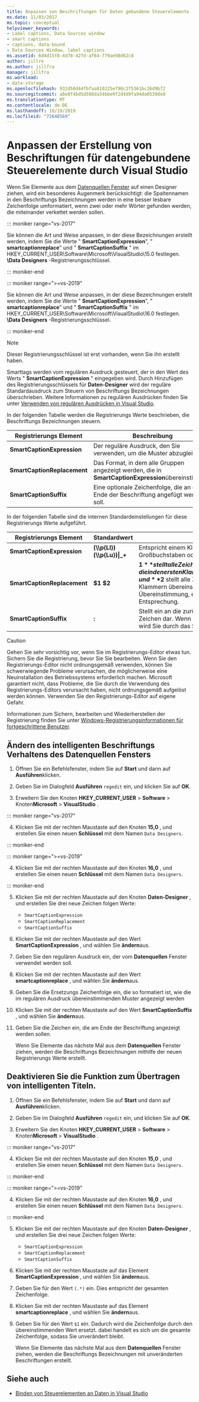 ```yaml
---
title: Anpassen von Beschriftungen für Daten gebundene Steuerelemente
ms.date: 11/03/2017
ms.topic: conceptual
helpviewer_keywords:
- Label captions, Data Sources window
- smart captions
- captions, data-bound
- Data Sources Window, label captions
ms.assetid: 6d4d15f8-4d78-42fd-af64-779ae98d62c8
author: jillre
ms.author: jillfra
manager: jillfra
ms.workload:
- data-storage
ms.openlocfilehash: 932d50d44fbfaa810225ef90c2f5361bc26d9b72
ms.sourcegitcommit: a8e8f4bd5d508da34bbe9f2d4d9fa94da0539de0
ms.translationtype: MT
ms.contentlocale: de-DE
ms.lasthandoff: 10/19/2019
ms.locfileid: "72648569"
---
```

# <a name="customize-how-visual-studio-creates-captions-for-data-bound-controls"></a>Anpassen der Erstellung von Beschriftungen für datengebundene Steuerelemente durch Visual Studio

Wenn Sie Elemente aus dem [Datenquellen Fenster](add-new-data-sources.md#data-sources-window) auf einen Designer ziehen, wird ein besonderes Augenmerk berücksichtigt: die Spaltennamen in den Beschriftungs Bezeichnungen werden in eine besser lesbare Zeichenfolge umformatiert, wenn zwei oder mehr Wörter gefunden werden, die miteinander verkettet werden sollen.

::: moniker range="vs-2017"

Sie können die Art und Weise anpassen, in der diese Bezeichnungen erstellt werden, indem Sie die Werte " **SmartCaptionExpression**", " **smartcaptionreplace**" und " **SmartCaptionSuffix** " im HKEY_CURRENT_USER\Software\Microsoft\VisualStudio\15.0 festlegen.  **\Data Designers** -Registrierungsschlüssel.

::: moniker-end

::: moniker range=">=vs-2019"

Sie können die Art und Weise anpassen, in der diese Bezeichnungen erstellt werden, indem Sie die Werte " **SmartCaptionExpression**", " **smartcaptionreplace**" und " **SmartCaptionSuffix** " im HKEY_CURRENT_USER\Software\Microsoft\VisualStudio\16.0 festlegen.  **\Data Designers** -Registrierungsschlüssel.

::: moniker-end

> [!NOTE]
> Dieser Registrierungsschlüssel ist erst vorhanden, wenn Sie ihn erstellt haben.

Smarttags werden vom regulären Ausdruck gesteuert, der in den Wert des Werts " **SmartCaptionExpression** " eingegeben wird. Durch Hinzufügen des Registrierungsschlüssels für **Daten-Designer** wird der reguläre Standardausdruck zum Steuern von Beschriftungs Bezeichnungen überschrieben. Weitere Informationen zu regulären Ausdrücken finden Sie unter [Verwenden von regulären Ausdrücken in Visual Studio](../ide/using-regular-expressions-in-visual-studio.md).

In der folgenden Tabelle werden die Registrierungs Werte beschrieben, die Beschriftungs Bezeichnungen steuern.

|Registrierungs Element|Beschreibung|
|-------------------|-----------------|
|**SmartCaptionExpression**|Der reguläre Ausdruck, den Sie verwenden, um die Muster abzugleichen.|
|**SmartCaptionReplacement**|Das Format, in dem alle Gruppen angezeigt werden, die in **SmartCaptionExpression**übereinstimmen.|
|**SmartCaptionSuffix**|Eine optionale Zeichenfolge, die an das Ende der Beschriftung angefügt werden soll.|

In der folgenden Tabelle sind die internen Standardeinstellungen für diese Registrierungs Werte aufgeführt.

|Registrierungs Element|Standardwert|Erklärung|
|-------------------|-------------------|-----------------|
|**SmartCaptionExpression**|**(\\\p{Ll})(\\\p{Lu})&#124;_+**|Entspricht einem Kleinbuchstaben, gefolgt von einem Großbuchstaben oder einem Unterstrich.|
|**SmartCaptionReplacement**|**$1 $2**|**$1** stellt alle Zeichen dar, die in den ersten Klammern des Ausdrucks übereinstimmen, und **$2** stellt alle Zeichen dar, die in den zweiten Klammern übereinstimmen. Die Ersetzung ist die erste Übereinstimmung, ein Leerzeichen und dann die zweite Entsprechung.|
|**SmartCaptionSuffix**|**:**|Stellt ein an die zurückgegebene Zeichenfolge angefügtes Zeichen dar. Wenn die Beschriftung z. b. `Company Name` ist, wird Sie durch das Suffix `Company Name:`|

> [!CAUTION]
> Gehen Sie sehr vorsichtig vor, wenn Sie im Registrierungs-Editor etwas tun. Sichern Sie die Registrierung, bevor Sie Sie bearbeiten. Wenn Sie den Registrierungs-Editor nicht ordnungsgemäß verwenden, können Sie schwerwiegende Probleme verursachen, die möglicherweise eine Neuinstallation des Betriebssystems erforderlich machen. Microsoft garantiert nicht, dass Probleme, die Sie durch die Verwendung des Registrierungs-Editors verursacht haben, nicht ordnungsgemäß aufgelöst werden können. Verwenden Sie den Registrierungs-Editor auf eigene Gefahr.
>
> Informationen zum Sichern, bearbeiten und Wiederherstellen der Registrierung finden Sie unter [Windows-Registrierungsinformationen für fortgeschrittene Benutzer](https://support.microsoft.com/help/256986/windows-registry-information-for-advanced-users).

## <a name="modify-the-smart-captioning-behavior-of-the-data-sources-window"></a>Ändern des intelligenten Beschriftungs Verhaltens des Datenquellen Fensters

1. Öffnen Sie ein Befehlsfenster, indem Sie auf **Start** und dann auf **Ausführen**klicken.

2. Geben Sie im Dialogfeld **Ausführen** `regedit` ein, und klicken Sie auf **OK**.

3. Erweitern Sie den Knoten **HKEY_CURRENT_USER**  > **Software**  >  Knoten**Microsoft**  > **VisualStudio** .

::: moniker range="vs-2017"

4. Klicken Sie mit der rechten Maustaste auf den Knoten **15,0** , und erstellen Sie einen neuen **Schlüssel** mit dem Namen `Data Designers`.

::: moniker-end

::: moniker range=">=vs-2019"

4. Klicken Sie mit der rechten Maustaste auf den Knoten **16,0** , und erstellen Sie einen neuen **Schlüssel** mit dem Namen `Data Designers`.

::: moniker-end

5. Klicken Sie mit der rechten Maustaste auf den Knoten **Daten-Designer** , und erstellen Sie drei neue Zeichen folgen Werte:

    - `SmartCaptionExpression`
    - `SmartCaptionReplacement`
    - `SmartCaptionSuffix`

6. Klicken Sie mit der rechten Maustaste auf den Wert **SmartCaptionExpression** , und wählen Sie **ändern**aus.

7. Geben Sie den regulären Ausdruck ein, der vom **Datenquellen** Fenster verwendet werden soll.

8. Klicken Sie mit der rechten Maustaste auf den Wert **smartcaptionreplace** , und wählen Sie **ändern**aus.

9. Geben Sie die Ersetzungs Zeichenfolge ein, die so formatiert ist, wie die im regulären Ausdruck übereinstimmenden Muster angezeigt werden

10. Klicken Sie mit der rechten Maustaste auf den Wert **SmartCaptionSuffix** , und wählen Sie **ändern**aus.

11. Geben Sie die Zeichen ein, die am Ende der Beschriftung angezeigt werden sollen.

    Wenn Sie Elemente das nächste Mal aus dem **Datenquellen** Fenster ziehen, werden die Beschriftungs Bezeichnungen mithilfe der neuen Registrierungs Werte erstellt.

## <a name="turn-off-the-smart-captioning-feature"></a>Deaktivieren Sie die Funktion zum Übertragen von intelligenten Titeln.

1. Öffnen Sie ein Befehlsfenster, indem Sie auf **Start** und dann auf **Ausführen**klicken.

2. Geben Sie im Dialogfeld **Ausführen** `regedit` ein, und klicken Sie auf **OK**.

3. Erweitern Sie den Knoten **HKEY_CURRENT_USER**  > **Software**  >  Knoten**Microsoft**  > **VisualStudio** .

::: moniker range="vs-2017"

4. Klicken Sie mit der rechten Maustaste auf den Knoten **15,0** , und erstellen Sie einen neuen **Schlüssel** mit dem Namen `Data Designers`.

::: moniker-end

::: moniker range=">=vs-2019"

4. Klicken Sie mit der rechten Maustaste auf den Knoten **16,0** , und erstellen Sie einen neuen **Schlüssel** mit dem Namen `Data Designers`.

::: moniker-end

5. Klicken Sie mit der rechten Maustaste auf den Knoten **Daten-Designer** , und erstellen Sie drei neue Zeichen folgen Werte:

    - `SmartCaptionExpression`
    - `SmartCaptionReplacement`
    - `SmartCaptionSuffix`

6. Klicken Sie mit der rechten Maustaste auf das Element **SmartCaptionExpression** , und wählen Sie **ändern**aus.

7. Geben Sie für den Wert `(.*)` ein. Dies entspricht der gesamten Zeichenfolge.

8. Klicken Sie mit der rechten Maustaste auf das Element **smartcaptionreplace** , und wählen Sie **ändern**aus.

9. Geben Sie für den Wert `$1` ein. Dadurch wird die Zeichenfolge durch den übereinstimmenden Wert ersetzt. dabei handelt es sich um die gesamte Zeichenfolge, sodass Sie unverändert bleibt.

    Wenn Sie Elemente das nächste Mal aus dem **Datenquellen** Fenster ziehen, werden die Beschriftungs Bezeichnungen mit unveränderten Beschriftungen erstellt.

## <a name="see-also"></a>Siehe auch

- [Binden von Steuerelementen an Daten in Visual Studio](../data-tools/bind-controls-to-data-in-visual-studio.md)